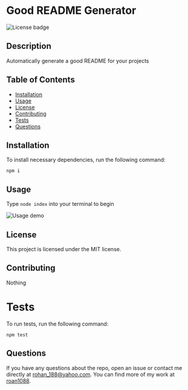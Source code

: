 # Good README Generator

  ![License badge](https://img.shields.io/badge/license-MIT-blue.svg)
  
  ## Description
  Automatically generate a good README for your projects

  ## Table of Contents
  - [Installation](#installation)
  - [Usage](#usage)
  - [License](#license)
  - [Contributing](#contributing)
  - [Tests](#tests)
  - [Questions](#questions)
  
  ## Installation
  To install necessary dependencies, run the following command:
  ```
  npm i
  ```

  ## Usage
  Type `node index` into your terminal to begin
  
  ![Usage demo](./images/usage-demo.gif)

  ## License
  This project is licensed under the MIT license.

  ## Contributing
  Nothing

  # Tests
  To run tests, run the following command:
  ```
  npm test
  ```

  ## Questions
  If you have any questions about the repo, open an issue or contact me directly at rohan_188@yahoo.com. You can find more of my work at [roan1088](https://github.com/roan1088).
